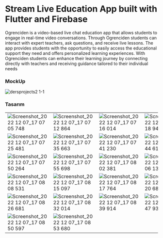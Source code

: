 # Stream Live Education App built with Flutter and Firebase

Ogrenciden is a video-based live chat education app that allows students to engage in real-time video conversations. Through Ogrenciden students can interact with expert teachers, ask questions, and receive live lessons. The app provides students with the opportunity to easily access the educational support they need and offers personalized learning experiences. With Ogrenciden students can enhance their learning journey by connecting directly with teachers and receiving guidance tailored to their individual needs

### MockUp

![dersprojects2 1-1](https://user-images.githubusercontent.com/62201710/204136404-a92dc8ec-c436-4f12-9092-f291ed021f78.jpg)

### Tasarım

|               |               |               |               |
| ------------- | ------------- | ------------- | ------------- |
| ![Screenshot_2022 12 07_17 07 05 748](https://user-images.githubusercontent.com/62201710/206203307-0e4b02ef-76fa-40ea-bb47-003ec3fa0f52.png) | ![Screenshot_2022 12 07_17 07 12 864](https://user-images.githubusercontent.com/62201710/206203328-0e51e6cd-2dba-4448-a206-73cf4d88bba5.png) | ![Screenshot_2022 12 07_17 07 16 014](https://user-images.githubusercontent.com/62201710/206203341-e0a29bfd-0452-4762-8dcc-823e9e16a301.png) | ![Screenshot_2022 12 07_17 07 18 947](https://user-images.githubusercontent.com/62201710/206203352-4842d949-e186-4046-b056-fb0d98b74b7b.png) |
| ![Screenshot_2022 12 07_17 07 25 481](https://user-images.githubusercontent.com/62201710/206203361-3b62042d-a2d8-4a70-b6cb-91fe82711231.png) | ![Screenshot_2022 12 07_17 07 35 663](https://user-images.githubusercontent.com/62201710/206203366-339b100d-18f7-4ac7-9337-5b6b3a70a5ec.png) | ![Screenshot_2022 12 07_17 07 41 230](https://user-images.githubusercontent.com/62201710/206203372-a4eca5b1-0518-4b7f-ab95-9fbb371a85df.png) | ![Screenshot_2022 12 07_17 07 44 613](https://user-images.githubusercontent.com/62201710/206203378-e4ac00c8-1f7e-41af-9775-41432a902e09.png) |
| ![Screenshot_2022 12 07_17 07 50 264](https://user-images.githubusercontent.com/62201710/206203387-5c9d826a-7230-4fcf-b90d-09db89dda77f.png) | ![Screenshot_2022 12 07_17 07 55 698](https://user-images.githubusercontent.com/62201710/206203391-db1c364e-97ad-4e2c-a54b-f7ab145f5957.png) | ![Screenshot_2022 12 07_17 08 02 381](https://user-images.githubusercontent.com/62201710/206203399-6ba9c053-611d-4dfb-861c-08f2c1b0315c.png) | ![Screenshot_2022 12 07_17 08 06 130](https://user-images.githubusercontent.com/62201710/206203407-1a9fbdb9-ce81-4898-8366-a85d92af3e23.png) |
| ![Screenshot_2022 12 07_17 08 08 531](https://user-images.githubusercontent.com/62201710/206203415-e91e6e7d-b3d9-401f-9692-add74b7fecac.png) | ![Screenshot_2022 12 07_17 08 15 097](https://user-images.githubusercontent.com/62201710/206203421-b97253ed-4157-405a-a131-464fc6c26ae5.png) | ![Screenshot_2022 12 07_17 08 17 764](https://user-images.githubusercontent.com/62201710/206203425-296a1581-4fb8-43e3-8bf8-163541f652ee.png) | ![Screenshot_2022 12 07_17 08 20 681](https://user-images.githubusercontent.com/62201710/206203439-4c9cf28c-637c-4b69-9174-af7a59fdb1c1.png) |
| ![Screenshot_2022 12 07_17 08 26 681](https://user-images.githubusercontent.com/62201710/206203451-e7d5b5d8-2d3a-4da9-b888-a3f531a676ca.png) | ![Screenshot_2022 12 07_17 08 32 014](https://user-images.githubusercontent.com/62201710/206203461-28bfe3a1-99ae-4e55-a782-2e9f555e1ccf.png) | ![Screenshot_2022 12 07_17 08 39 914](https://user-images.githubusercontent.com/62201710/206203478-cabce480-ff7b-43b9-81da-f12b20b51586.png) | ![Screenshot_2022 12 07_17 08 47 932](https://user-images.githubusercontent.com/62201710/206203485-8373dd24-d686-4a34-8f29-32ce8fa1a404.png) |
| ![Screenshot_2022 12 07_17 08 50 597](https://user-images.githubusercontent.com/62201710/206203496-f69361ac-61d6-42d1-913d-5e78fa930181.png) | ![Screenshot_2022 12 07_17 08 53 680](https://user-images.githubusercontent.com/62201710/206203502-b24ef28f-1052-40b3-bfd2-eb64720e5522.png) |


